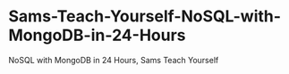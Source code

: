 # Sams-Teach-Yourself-NoSQL-with-MongoDB-in-24-Hours
NoSQL with MongoDB in 24 Hours, Sams Teach Yourself
